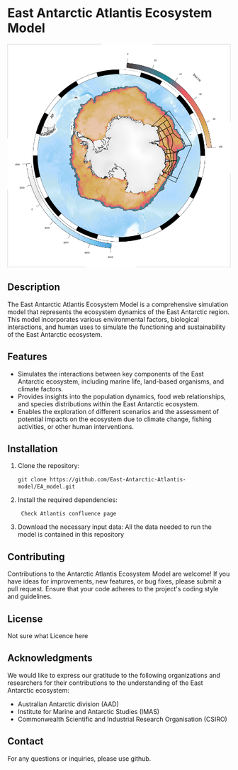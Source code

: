 # East Antarctic Atlantis Ecosystem Model

![Map of Antarctica and study area](figures/ea_atlantis_map.png)

## Description

The East Antarctic Atlantis Ecosystem Model is a comprehensive simulation model that represents the ecosystem dynamics of the East Antarctic region. This model incorporates various environmental factors, biological interactions, and human uses to simulate the functioning and sustainability of the East Antarctic ecosystem.

## Features

- Simulates the interactions between key components of the East Antarctic ecosystem, including marine life, land-based organisms, and climate factors.
- Provides insights into the population dynamics, food web relationships, and species distributions within the East Antarctic ecosystem.
- Enables the exploration of different scenarios and the assessment of potential impacts on the ecosystem due to climate change, fishing activities, or other human interventions.

## Installation

1. Clone the repository:

   ```shell
   git clone https://github.com/East-Antarctic-Atlantis-model/EA_model.git
   ```

2. Install the required dependencies:

   ```shell
    Check Atlantis confluence page
   ```

3. Download the necessary input data:
  All the data needed to run the model is contained in this repository

## Contributing

Contributions to the Antarctic Atlantis Ecosystem Model are welcome! If you have ideas for improvements, new features, or bug fixes, please submit a pull request. Ensure that your code adheres to the project's coding style and guidelines.

## License

Not sure what Licence here

## Acknowledgments

We would like to express our gratitude to the following organizations and researchers for their contributions to the understanding of the East Antarctic ecosystem:

- Australian Antarctic division (AAD)
- Institute for Marine and Antarctic Studies (IMAS)
- Commonwealth Scientific and Industrial Research Organisation (CSIRO)

## Contact

For any questions or inquiries, please use github.
